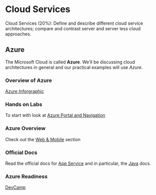 # Cloud Services  

Cloud Services (20%): Define and describe different cloud service architectures; compare and contrast server and server less cloud approaches.  

## Azure
The Microsoft Cloud is called **Azure**. We'll be discussing cloud architectures in general and our practical examples will use *Azure*.  

### Overview of Azure
[Azure Inforgraphic](https://azure.microsoft.com/en-gb/resources/infographics/azure/)

### Hands on Labs
To start with look at [Azure Portal and Navigation](https://azure.microsoft.com/en-us/training/hands-on-labs/)

### Azure Overview
Check out the [Web & Mobile](https://www.azure-overview.com/) section  

### Official Docs
Read the official docs for [App Service](https://docs.microsoft.com/en-gb/azure/app-service/app-service-web-overview) and in particular, the [Java](https://docs.microsoft.com/en-gb/azure/app-service/app-service-web-get-started-java) docs.  

### Azure Readiness
[DevCamp](https://github.com/Azure-Readiness/DevCamp)
